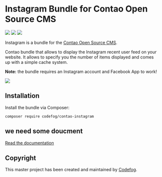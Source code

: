 # Instagram Bundle for Contao Open Source CMS

![](https://img.shields.io/packagist/v/codefog/contao-instagram.svg)
![](https://img.shields.io/packagist/l/codefog/contao-instagram.svg)
![](https://img.shields.io/packagist/dt/codefog/contao-instagram.svg)

Instagram is a bundle for the [Contao Open Source CMS](https://contao.org).

Contao bundle that allows to display the Instagram recent user feed on your website. It allows to specify you
the number of items displayed and comes up with a simple cache system.

**Note:** the bundle requires an Instagram account and Facebook App to work!

![](docs/images/preview.png)

## Installation

Install the bundle via Composer:

```
composer require codefog/contao-instagram
```

## we need some doucment

[Read the documentation](docs/README.md)

## Copyright

This master project has been created and maintained by [Codefog](https://codefog.pl).
